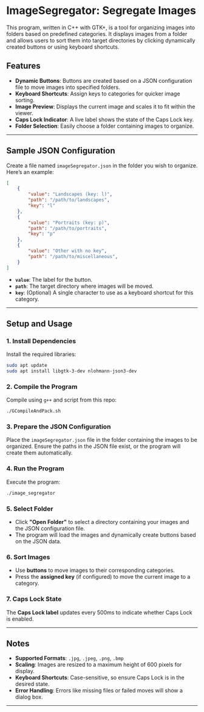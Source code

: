 # ImageSegregator: Segregate Images

This program, written in C++ with GTK+, is a tool for organizing images into folders based on predefined categories. It displays images from a folder and allows users to sort them into target directories by clicking dynamically created buttons or using keyboard shortcuts.

## Features
- **Dynamic Buttons**: Buttons are created based on a JSON configuration file to move images into specified folders.
- **Keyboard Shortcuts**: Assign keys to categories for quicker image sorting.
- **Image Preview**: Displays the current image and scales it to fit within the viewer.
- **Caps Lock Indicator**: A live label shows the state of the Caps Lock key.
- **Folder Selection**: Easily choose a folder containing images to organize.

---

## Sample JSON Configuration

Create a file named `imageSegregator.json` in the folder you wish to organize. Here’s an example:

```json
[
    {
        "value": "Landscapes (key: l)",
        "path": "/path/to/landscapes",
        "key": "l"
    },
    {
        "value": "Portraits (key: p)",
        "path": "/path/to/portraits",
        "key": "p"
    },
    {
        "value": "Other with no key",
        "path": "/path/to/miscellaneous",
    }
]
```

- **`value`**: The label for the button.
- **`path`**: The target directory where images will be moved.
- **`key`**: (Optional) A single character to use as a keyboard shortcut for this category.

---

## Setup and Usage

### 1. Install Dependencies
Install the required libraries:
```bash
sudo apt update
sudo apt install libgtk-3-dev nlohmann-json3-dev
```

### 2. Compile the Program
Compile using `g++` and script from this repo:
```bash
./GCompileAndPack.sh
```

### 3. Prepare the JSON Configuration
Place the `imageSegregator.json` file in the folder containing the images to be organized. Ensure the paths in the JSON file exist, or the program will create them automatically.

### 4. Run the Program
Execute the program:
```bash
./image_segregator
```

### 5. Select Folder
- Click **"Open Folder"** to select a directory containing your images and the JSON configuration file.
- The program will load the images and dynamically create buttons based on the JSON data.

### 6. Sort Images
- Use **buttons** to move images to their corresponding categories.
- Press the **assigned key** (if configured) to move the current image to a category.

### 7. Caps Lock State
The **Caps Lock label** updates every 500ms to indicate whether Caps Lock is enabled.

---

## Notes
- **Supported Formats**: `.jpg`, `.jpeg`, `.png`, `.bmp`
- **Scaling**: Images are resized to a maximum height of 600 pixels for display.
- **Keyboard Shortcuts**: Case-sensitive, so ensure Caps Lock is in the desired state.
- **Error Handling**: Errors like missing files or failed moves will show a dialog box.

---

